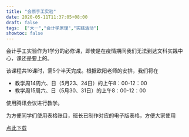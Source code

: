 ```yaml
---
title: "会原手工实验"
date: 2020-05-11T11:37:05+08:00
draft: false
tags:  ["大一","会计学原理","实践活动"]
showtoc: false
---
```

会计手工实验作为1学分的必修课，即使是在疫情期间我们无法到达文科实践中心，课还是要上的。

该课程共16课时，需5个半天完成。根据欧阳老师的安排，我们将在

- 教学周14周六、日（5月23、24日）的上午8：00-12：00
- 教学周15周六、日（5月30、31日）的上午8：00-12：00

使用腾讯会议进行教学。

为方便同学们使用表格账目，班长已制作对应的电子版表格，方便大家使用

[点此下载](http://localhost:1313/%e5%90%84%e7%a7%8d%e8%b5%84%e6%96%99/#%E4%BC%9A%E8%AE%A1%E5%87%AD%E8%AF%81)